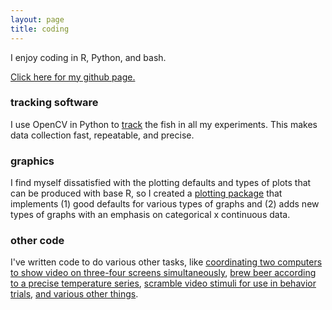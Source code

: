 ```yaml
---
layout: page
title: coding
---
```


I enjoy coding in R, Python, and bash.

[Click here for my github page.](https://github.com/lukereding/)

### tracking software

I use OpenCV in Python to [track](https://github.com/lukereding/mateChoiceTracking) the fish in all my experiments. This makes data collection fast, repeatable, and precise.       

### graphics

I find myself dissatisfied with the plotting defaults and types of plots that can be produced with base R, so I created a [plotting package](https://github.com/lukereding/redingPlot) that implements (1) good defaults for various types of graphs and (2) adds new types of graphs with an emphasis on categorical x continuous data.      

### other code

I've written code to do various other tasks, like [coordinating two computers to show video on three-four screens simultaneously](https://github.com/lukereding/displaying_videos), [brew beer according to a precise temperature series](https://github.com/lukereding/brewing), [scramble video stimuli for use in behavior trials](https://github.com/lukereding/meghan_frog_videos"), [and various other things](https://github.com/lukereding/meghan_frog_videos").
